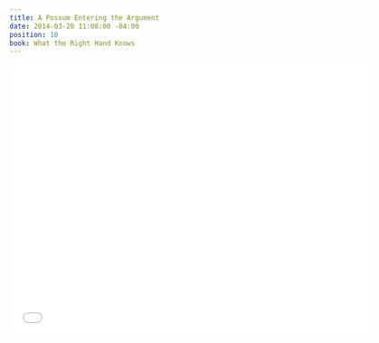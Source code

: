 ```yaml
---
title: A Possum Entering the Argument
date: 2014-03-20 11:08:00 -04:00
position: 10
book: What the Right Hand Knows
---
```


<iframe width="640" height="480" src="//www.youtube.com/embed/GLk-W6xUZHM?rel=0" frameborder="0" allowfullscreen></iframe>
